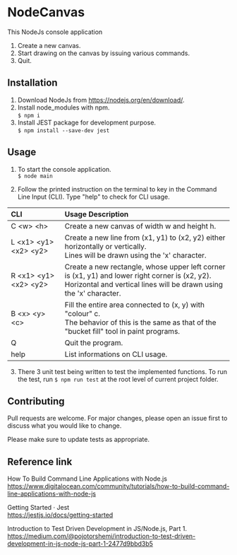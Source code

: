 # NodeCanvas
This NodeJs console application 
1. Create a new canvas.
2. Start drawing on the canvas by issuing various commands.
3. Quit.

## Installation

1. Download NodeJs from https://nodejs.org/en/download/.
2. Install node_modules with npm.\
``` $ npm i ```
3. Install JEST package for development purpose.\
``` $ npm install --save-dev jest ```

## Usage
1. To start the console application.\
```$ node main```

2. Follow the printed instruction on the terminal to key in the Command Line Input (CLI). Type "help" to check for CLI usage.

| CLI                       | Usage Description                           |
| :------------------------ |:--------------------------------------------|
| C \<w> \<h>               | Create a new canvas of width w and height h.|
| L \<x1> \<y1> \<x2> \<y2> | Create a new line from (x1, y1) to (x2, y2) either horizontally or vertically. <br/> Lines will be drawn using the 'x' character.|
| R \<x1> \<y1> \<x2> \<y2> | Create a new rectangle, whose upper left corner is (x1, y1) and lower right corner is (x2, y2). <br/> Horizontal and vertical lines will be drawn using the 'x' character.|
| B \<x> \<y> \<c>          | Fill the entire area connected to (x, y) with "colour" c. <br/> The behavior of this is the same as that of the "bucket fill" tool in paint programs.|
| Q                         | Quit the program.                           |
| help                      | List informations on CLI usage.             |

3. There 3 unit test being written to test the implemented functions. To run the test, run ``` $ npm run test ``` at the root level of current project folder.

## Contributing
Pull requests are welcome. For major changes, please open an issue first to discuss what you would like to change.

Please make sure to update tests as appropriate.

## Reference link
How To Build Command Line Applications with Node.js\
https://www.digitalocean.com/community/tutorials/how-to-build-command-line-applications-with-node-js

Getting Started · Jest\
https://jestjs.io/docs/getting-started

Introduction to Test Driven Development in JS/Node.js, Part 1.\
https://medium.com/@pojotorshemi/introduction-to-test-driven-development-in-js-node-js-part-1-2477d9bbd3b5

